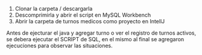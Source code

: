 1. Clonar la carpeta / descargarla
2. Descomprimirla y abrir el script en MySQL Workbench
3. Abrir la carpeta de turnos medicos como proyecto en IntellJ

Antes de ejecturar el java y agregar turno o ver el registro de turnos activos, 
se debera ejecutar el SCRIPT de SQL, en el mismo al final se agregaron ejecuciones para observar las situaciones.
